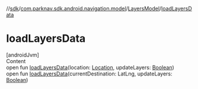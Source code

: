//[sdk](../../../index.md)/[com.parknav.sdk.android.navigation.model](../index.md)/[LayersModel](index.md)/[loadLayersData](load-layers-data.md)



# loadLayersData  
[androidJvm]  
Content  
open fun [loadLayersData](load-layers-data.md)(location: [Location](https://developer.android.com/reference/kotlin/android/location/Location.html), updateLayers: [Boolean](https://kotlinlang.org/api/latest/jvm/stdlib/kotlin/-boolean/index.html))  
open fun [loadLayersData](load-layers-data.md)(currentDestination: LatLng, updateLayers: [Boolean](https://kotlinlang.org/api/latest/jvm/stdlib/kotlin/-boolean/index.html))  



